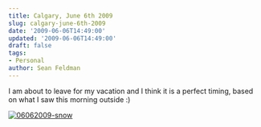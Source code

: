 ```yaml
---
title: Calgary, June 6th 2009
slug: calgary-june-6th-2009
date: '2009-06-06T14:49:00'
updated: '2009-06-06T14:49:00'
draft: false
tags:
- Personal
author: Sean Feldman
---
```



I am about to leave for my vacation and I think it is a perfect timing, based on what I saw this morning outside :)

[![06062009-snow](http://weblogs.asp.net/blogs/sfeldman/06062009snow_thumb_2CB9529D.jpg "06062009-snow")](http://weblogs.asp.net/blogs/sfeldman/06062009snow_48AA8795.jpg)



